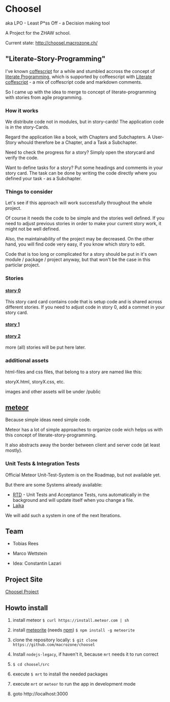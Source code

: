 # Choosel

aka LPO - Least P*ss Off - a Decision making tool

A Project for the ZHAW school.

Current state: http://choosel.macrozone.ch/


## "Literate-Story-Programming"

I've known [coffescript](http://coffeescript.org/) for a while and stumbled accross the concept of
[literate Programming](http://de.wikipedia.org/wiki/Literate_programming), 
which is supported by coffeescript with 
[Literate coffescript](http://coffeescript.org/#literate) - a mix of coffescript code and markdown comments.

So I came up with the idea to merge to concept of literate-programming with stories from agile programming.

### How it works

We distribute code not in modules, but in story-cards! The application code is *in* the story-Cards.

Regard the application like a book, with Chapters and Subchapters. A User-Story whould therefore be a Chapter, 
and a Task a Subchapter.

Need to check the progress for a story? Simply open the storycard and verify the code.

Want to define tasks for a story? Put some headings and comments in your story card. 
The task can be done by writing the code directly where you defined your task - as a Subchapter.

### Things to consider
Let's see if this approach will work successfully throughout the whole project. 

Of course it needs the code to be simple and the stories well defined. 
If you need to adjust previous stories in order to make your current story work, it might not be well defined.

Also, the maintainability of the project may be decreased. On the other hand, you will find
code very easy, if you know which story to edit.

Code that is too long or complicated for a story should be put in it's own module / package / project anyway, 
but that won't be the case in this particlar project.

### Stories
#### [story 0](src/story0.coffee.md) 
This story card card contains code that is setup code and is shared across different stories. 
If you need to adjust code in story 0, add a commet in your story card.


#### [story 1](src/story1.coffee.md) 

#### [story 2](src/story2.coffee.md) 

more (all) stories will be put here later.


### additional assets
html-files and css files, that belong to a story are named like this:

storyX.html, storyX.css, etc.

images and other assets will be under /public

## [meteor](http://www.meteor.com/)
Because simple ideas need simple code.

Meteor has a lot of simple approaches to organize code wich helps us with this concept of literate-story-programming. 

It also abstracts away the border between client and server code (at least mostly). 

### Unit Tests & Integration Tests

Official Meteor Unit-Test-System is on the Roadmap, but not available yet.

But there are some Systems already available:

- [RTD](http://xolvio.github.io/rtd/) - Unit Tests and Acceptance Tests, 
runs automatically in the background and will update itself when you change a file.
- [Laika](http://arunoda.github.io/laika/)

We will add such a system in one of the next Iterations.

## Team

* Tobias Rees

* Marco Wettstein

* Idea: Constantin Lazari 

## Project Site

[Choosel Project](https://projects.zoho.com/portal/zhawrees/newlogin.do?newlogin=true#dashboard/642855000000015005)


## Howto install

1. install meteor
`$ curl https://install.meteor.com | sh`

2. install [meteorite](http://oortcloud.github.io/meteorite/) (needs [npm](https://npmjs.org/))
`$ npm install -g meteorite`

2. clone the repository locally: 
`$ git clone https://github.com/macrozone/choosel`

3. Install `nodejs-legacy`, if haven't it, because `mrt` needs it to run correct

4. `$ cd choosel/src`

5. execute `$ mrt` to install the needed packages

6. execute `mrt` or `meteor` to run the app in development mode

7. goto http://localhost:3000



